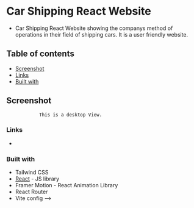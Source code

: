 # Car Shipping  React Website

- Car Shipping React Website showing the companys method of operations in their field of shipping cars. It is a user friendly website. 


## Table of contents

- [Screenshot](#screenshot)
- [Links](#links)
- [Built with](#built-with)

## Screenshot

                This is a desktop View.
                 
<!-- <img src="https://github.com/stanley-meruo/main/space-tourism/src/assets/space-tourism-challenge-desktop.png">

                 This is a mobile view.
                 
  <p align="center">
   <img src="https://github.com/stanley-meruo/main/space-tourism/src/assets/space-tourism-challenge-mobile.png" height="500px">
  </p> -->
  
### Links

-

### Built with

- Tailwind CSS
- [React](https://reactjs.org/) - JS library
- Framer Motion -  React Animation Library
- React Router
- Vite config -->